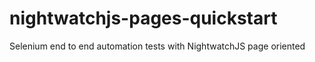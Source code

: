 # nightwatchjs-pages-quickstart
Selenium end to end automation tests with NightwatchJS page oriented
